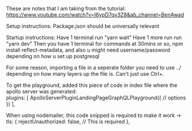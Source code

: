 These are notes that I am taking from the tutorial: https://www.youtube.com/watch?v=I6ypD7qv3Z8&ab_channel=BenAwad

Setup instructions:
Package.json should be universally relevant

Startup instructions:
Have 1 terminal run "yarn wait"
Have 1 more run run "yarn dev"
Then you have 1 terminal for commands
at 30mins or so, npm install reflect-metadata, and also u might need username/password depending on how u set up postgresql

For some reason, importing a file in a seperate folder you need to use ../ depending on how many layers up the file is. Can't just use Ctrl+.

To get the playground, added this piece of code in index file where the apollo server was generated:  
plugins: [
ApolloServerPluginLandingPageGraphQLPlayground({
// options
})
],

When using nodemailer, this code snipped is required to make it work ->  
tls: {
rejectUnauthorized: false, // This is required
},
